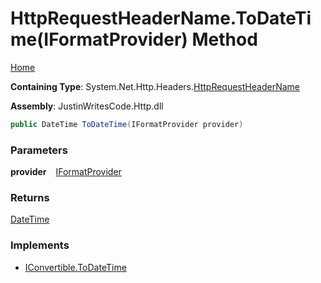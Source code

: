 # HttpRequestHeaderName\.ToDateTime\(IFormatProvider\) Method

[Home](../../../../README.md)

**Containing Type**: System\.Net\.Http\.Headers\.[HttpRequestHeaderName](../README.md)

**Assembly**: JustinWritesCode\.Http\.dll

```csharp
public DateTime ToDateTime(IFormatProvider provider)
```

### Parameters

**provider** &ensp; [IFormatProvider](https://docs.microsoft.com/en-us/dotnet/api/system.iformatprovider)

### Returns

[DateTime](https://docs.microsoft.com/en-us/dotnet/api/system.datetime)

### Implements

* [IConvertible.ToDateTime](https://docs.microsoft.com/en-us/dotnet/api/system.iconvertible.todatetime)
